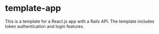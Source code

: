 # template-app

This is a template for a React.js app with a Rails API. 
The template includes token authentication and login features.
